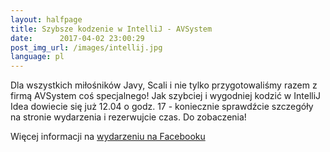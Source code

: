 ```yaml
---
layout:	halfpage
title: Szybsze kodzenie w IntelliJ - AVSystem
date:	   2017-04-02 23:00:29
post_img_url: /images/intellij.jpg
language: pl
---
```

Dla wszystkich miłośników Javy, Scali i nie tylko przygotowaliśmy razem z firmą AVSystem coś specjalnego! Jak szybciej i wygodniej kodzić w IntelliJ Idea dowiecie się już 12.04 o godz. 17 - koniecznie sprawdźcie szczegóły na stronie wydarzenia i rezerwujcie czas. Do zobaczenia!

Więcej informacji na [wydarzeniu na Facebooku](https://www.facebook.com/events/280158359104483/)
